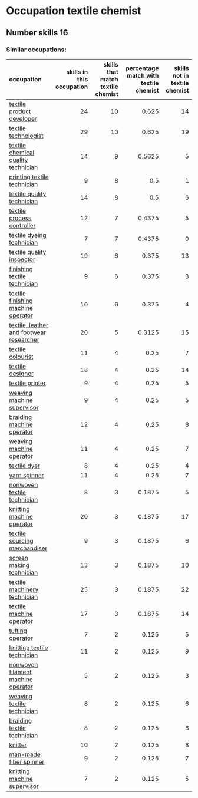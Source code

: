 # Occupation textile chemist
## Number skills 16
### Similar occupations:
| occupation                                                                              |   skills in this occupation |   skills that match textile chemist |   percentage match with textile chemist |   skills not in textile chemist |
|:----------------------------------------------------------------------------------------|----------------------------:|------------------------------------:|----------------------------------------:|--------------------------------:|
| [textile product developer](textile_product_developer.md)                               |                          24 |                                  10 |                                  0.625  |                              14 |
| [textile technologist](textile_technologist.md)                                         |                          29 |                                  10 |                                  0.625  |                              19 |
| [textile chemical quality technician](textile_chemical_quality_technician.md)           |                          14 |                                   9 |                                  0.5625 |                               5 |
| [printing textile technician](printing_textile_technician.md)                           |                           9 |                                   8 |                                  0.5    |                               1 |
| [textile quality technician](textile_quality_technician.md)                             |                          14 |                                   8 |                                  0.5    |                               6 |
| [textile process controller](textile_process_controller.md)                             |                          12 |                                   7 |                                  0.4375 |                               5 |
| [textile dyeing technician](textile_dyeing_technician.md)                               |                           7 |                                   7 |                                  0.4375 |                               0 |
| [textile quality inspector](textile_quality_inspector.md)                               |                          19 |                                   6 |                                  0.375  |                              13 |
| [finishing textile technician](finishing_textile_technician.md)                         |                           9 |                                   6 |                                  0.375  |                               3 |
| [textile finishing machine operator](textile_finishing_machine_operator.md)             |                          10 |                                   6 |                                  0.375  |                               4 |
| [textile, leather and footwear researcher](textile,_leather_and_footwear_researcher.md) |                          20 |                                   5 |                                  0.3125 |                              15 |
| [textile colourist](textile_colourist.md)                                               |                          11 |                                   4 |                                  0.25   |                               7 |
| [textile designer](textile_designer.md)                                                 |                          18 |                                   4 |                                  0.25   |                              14 |
| [textile printer](textile_printer.md)                                                   |                           9 |                                   4 |                                  0.25   |                               5 |
| [weaving machine supervisor](weaving_machine_supervisor.md)                             |                           9 |                                   4 |                                  0.25   |                               5 |
| [braiding machine operator](braiding_machine_operator.md)                               |                          12 |                                   4 |                                  0.25   |                               8 |
| [weaving machine operator](weaving_machine_operator.md)                                 |                          11 |                                   4 |                                  0.25   |                               7 |
| [textile dyer](textile_dyer.md)                                                         |                           8 |                                   4 |                                  0.25   |                               4 |
| [yarn spinner](yarn_spinner.md)                                                         |                          11 |                                   4 |                                  0.25   |                               7 |
| [nonwoven  textile technician](nonwoven__textile_technician.md)                         |                           8 |                                   3 |                                  0.1875 |                               5 |
| [knitting machine operator](knitting_machine_operator.md)                               |                          20 |                                   3 |                                  0.1875 |                              17 |
| [textile sourcing merchandiser](textile_sourcing_merchandiser.md)                       |                           9 |                                   3 |                                  0.1875 |                               6 |
| [screen making technician](screen_making_technician.md)                                 |                          13 |                                   3 |                                  0.1875 |                              10 |
| [textile machinery technician](textile_machinery_technician.md)                         |                          25 |                                   3 |                                  0.1875 |                              22 |
| [textile machine operator](textile_machine_operator.md)                                 |                          17 |                                   3 |                                  0.1875 |                              14 |
| [tufting operator](tufting_operator.md)                                                 |                           7 |                                   2 |                                  0.125  |                               5 |
| [knitting textile technician](knitting_textile_technician.md)                           |                          11 |                                   2 |                                  0.125  |                               9 |
| [nonwoven filament machine operator](nonwoven_filament_machine_operator.md)             |                           5 |                                   2 |                                  0.125  |                               3 |
| [weaving textile technician](weaving_textile_technician.md)                             |                           8 |                                   2 |                                  0.125  |                               6 |
| [braiding textile technician](braiding_textile_technician.md)                           |                           8 |                                   2 |                                  0.125  |                               6 |
| [knitter](knitter.md)                                                                   |                          10 |                                   2 |                                  0.125  |                               8 |
| [man-made fiber spinner](man-made_fiber_spinner.md)                                     |                           9 |                                   2 |                                  0.125  |                               7 |
| [knitting machine supervisor](knitting_machine_supervisor.md)                           |                           7 |                                   2 |                                  0.125  |                               5 |
